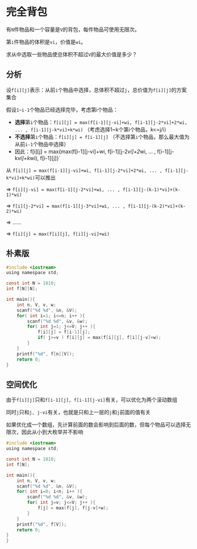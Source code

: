 # 完全背包

有`N`件物品和一个容量是`V`的背包，每件物品可使用无限次。

第`i`件物品的体积是`vi`，价值是`wi`。

求从中选取一些物品使总体积不超过`V`的最大价值是多少？

## 分析
设`f[i][j]`表示：从前`i`个物品中选择，总体积不超过`j`，总价值为`f[i][j]`的方案集合

假设`1~i-1`个物品已经选择完毕，考虑第i个物品：
- **选择**第`i`个物品：`f[i][j] = max(f[i-1][j-vi]+wi, f[i-1][j-2*vi]+2*wi, ... , f[i-1][j-k*vi]+k*wi)`  （考虑选择1~k个第i个物品，k<=j/i）
- **不选择**第`i`个物品：`f[i][j] = f[i-1][j]`     （不选择第`i`个物品，那么最大值为从前`i-1`个物品中选择）
- 因此：f[i][j] = max{max(f[i-1][j-vi]+wi, f[i-1][j-2*vi]+2*wi, ... , f[i-1][j-k*vi]+k*wi), f[i-1][j]}`

从 `f[i][j] = max(f[i-1][j-vi]+wi, f[i-1][j-2*vi]+2*wi, ... , f[i-1][j-k*vi]+k*wi)`可以推出

=> `f[i][j-vi] = max(f[i-1][j-2*vi]+wi, ... , f[i-1][j-(k-1)*vi]+(k-1)*wi)`

=> `f[i][j-2*vi] = max(f[i-1][j-3*vi]+wi, ... , f[i-1][j-(k-2)*vi]+(k-2)*wi)`

=> ......

=> `f[i][j] = max(f[i][j], f[i][j-vi]+wi)`


## 朴素版
```c
#include <iostream>
using namespace std;

const int N = 1010;
int f[N][N];

int main(){
    int n, V, v, w;
    scanf("%d %d", &n, &V);
    for( int i=1; i<=n; i++ ){
        scanf("%d %d", &v, &w);
        for( int j=1; j<=V; j++ ){
            f[i][j] = f[i-1][j];
            if( j>=v ) f[i][j] = max(f[i][j], f[i][j-v]+w);
        }
    }
    printf("%d", f[n][V]);
    return 0;
}
```

## 空间优化
由于`f[i][j]`只和`f[i-1][j], f[i-1][j-vi]`有关，可以优化为两个滚动数组

同时`j`只和`j, j-vi`有关，也就是只和上一层的`j`和`j`前面的值有关

如果优化成一个数组，先计算前面的数会影响到后面的数，但每个物品可以选择无限次，因此从小到大枚举并不影响
```c
#include <iostream>
using namespace std;

const int N = 1010;
int f[N];

int main(){
    int n, V, v, w;
    scanf("%d %d", &n, &V);
    for( int i=0; i<n; i++ ){
        scanf("%d %d", &v, &w);
        for( int j=v; j<=V; j++ ){
            f[j] = max(f[j], f[j-v]+w);
        }
    }
    printf("%d", f[V]);
    return 0;
}
}
```
